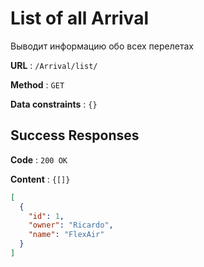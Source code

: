 # List of all Arrival

Выводит информацию обо всех перелетах

**URL** : `/Arrival/list/`

**Method** : `GET`

**Data constraints** : `{}`

## Success Responses

**Code** : `200 OK`

**Content** : `{[]}`

```json
[
  {
    "id": 1,
    "owner": "Ricardo",
    "name": "FlexAir"
  }
]
```